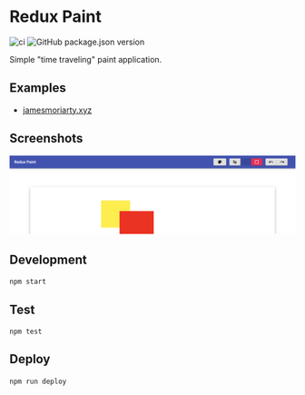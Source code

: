 # Redux Paint

![ci](https://github.com/jamesmoriarty/redux-paint/workflows/ci/badge.svg) ![GitHub package.json version](https://img.shields.io/github/package-json/v/jamesmoriarty/redux-paint)

Simple "time traveling" paint application. 

## Examples

- [jamesmoriarty.xyz](http://www.jamesmoriarty.xyz/redux-paint/)

## Screenshots

![Screenshot](docs/screenshot.png)

## Development

```
npm start
```

## Test

```
npm test
```

## Deploy

```
npm run deploy
```
